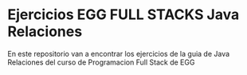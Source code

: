 # Ejercicios EGG FULL STACKS Java Relaciones
En este repositorio van a encontrar los ejercicios de la guia de Java Relaciones del curso de Programacion Full Stack de EGG
